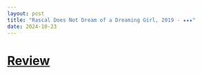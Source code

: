 ```yaml
---
layout: post
title: "Rascal Does Not Dream of a Dreaming Girl, 2019 - ★★★"
date: 2024-10-23
---
```


# [Review](https://letterboxd.com/pavlesap/film/rascal-does-not-dream-of-a-dreaming-girl/)

